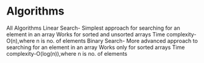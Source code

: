# Algorithms
All Algorithms 
Linear Search-  Simplest approach for searching for an element in an array
				Works for sorted and unsorted arrays 
				Time complexity-O(n),where n is no. of elements
Binary Search-  More advanced approach to searching for an element in an array
				Works only for sorted arrays
				Time complexity-O(log(n)),where n is no. of elements

